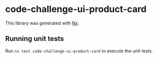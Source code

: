 # code-challenge-ui-product-card

This library was generated with [Nx](https://nx.dev).

## Running unit tests

Run `nx test code-challenge-ui-product-card` to execute the unit tests.

